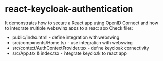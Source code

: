 # react-keycloak-authentication

It demonstrates how to secure a React app using OpenID Connect and how to integrate multiple webswing apps to a react app
Check files:
- public/index.html - define integration with webswing
- src/components/Home.tsx - use integration with webswing
- src/context/AuthContextProvider.tsx - define keycloak connectivity 
- src/App.tsx & index.tsx - integrate keycloak to react app 
